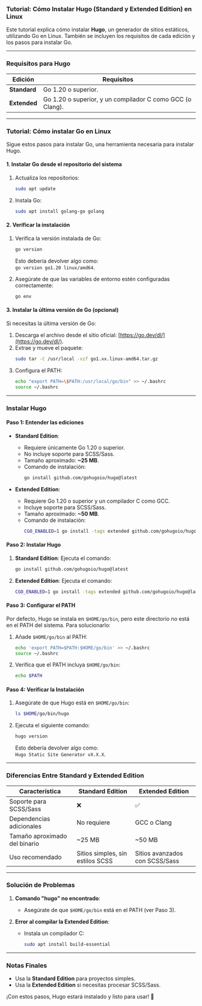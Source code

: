 ### Tutorial: Cómo Instalar Hugo (Standard y Extended Edition) en Linux

Este tutorial explica cómo instalar **Hugo**, un generador de sitios estáticos, utilizando Go en Linux. También se incluyen los requisitos de cada edición y los pasos para instalar Go.

---

### **Requisitos para Hugo**

| **Edición**       | **Requisitos**                                                                           |
|--------------------|------------------------------------------------------------------------------------------|
| **Standard**       | Go 1.20 o superior.                                                                     |
| **Extended**       | Go 1.20 o superior, y un compilador C como GCC (o Clang).                               |

---

### **Tutorial: Cómo instalar Go en Linux**

Sigue estos pasos para instalar Go, una herramienta necesaria para instalar Hugo.

#### **1. Instalar Go desde el repositorio del sistema**
1. Actualiza los repositorios:
   ```bash
   sudo apt update
   ```
2. Instala Go:
   ```bash
   sudo apt install golang-go golang
   ```

#### **2. Verificar la instalación**
1. Verifica la versión instalada de Go:
   ```bash
   go version
   ```
   Esto debería devolver algo como:  
   `go version go1.20 linux/amd64`.

2. Asegúrate de que las variables de entorno estén configuradas correctamente:
   ```bash
   go env
   ```

#### **3. Instalar la última versión de Go (opcional)**
Si necesitas la última versión de Go:
1. Descarga el archivo desde el sitio oficial: [https://go.dev/dl/](https://go.dev/dl/).
2. Extrae y mueve el paquete:
   ```bash
   sudo tar -C /usr/local -xzf go1.xx.linux-amd64.tar.gz
   ```
3. Configura el PATH:
   ```bash
   echo "export PATH=\$PATH:/usr/local/go/bin" >> ~/.bashrc
   source ~/.bashrc
   ```

---

### **Instalar Hugo**

#### **Paso 1: Entender las ediciones**
- **Standard Edition**:
  - Requiere únicamente Go 1.20 o superior.
  - No incluye soporte para SCSS/Sass.
  - Tamaño aproximado: **~25 MB**.
  - Comando de instalación:
    ```bash
    go install github.com/gohugoio/hugo@latest
    ```

- **Extended Edition**:
  - Requiere Go 1.20 o superior y un compilador C como GCC.
  - Incluye soporte para SCSS/Sass.
  - Tamaño aproximado: **~50 MB**.
  - Comando de instalación:
    ```bash
    CGO_ENABLED=1 go install -tags extended github.com/gohugoio/hugo@latest
    ```

#### **Paso 2: Instalar Hugo**
1. **Standard Edition**:
   Ejecuta el comando:
   ```bash
   go install github.com/gohugoio/hugo@latest
   ```

2. **Extended Edition**:
   Ejecuta el comando:
   ```bash
   CGO_ENABLED=1 go install -tags extended github.com/gohugoio/hugo@latest
   ```

#### **Paso 3: Configurar el PATH**
Por defecto, Hugo se instala en `$HOME/go/bin`, pero este directorio no está en el PATH del sistema. Para solucionarlo:
1. Añade `$HOME/go/bin` al PATH:
   ```bash
   echo 'export PATH=$PATH:$HOME/go/bin' >> ~/.bashrc
   source ~/.bashrc
   ```
2. Verifica que el PATH incluya `$HOME/go/bin`:
   ```bash
   echo $PATH
   ```

#### **Paso 4: Verificar la Instalación**
1. Asegúrate de que Hugo está en `$HOME/go/bin`:
   ```bash
   ls $HOME/go/bin/hugo
   ```
2. Ejecuta el siguiente comando:
   ```bash
   hugo version
   ```
   Esto debería devolver algo como:  
   `Hugo Static Site Generator vX.X.X`.

---

### **Diferencias Entre Standard y Extended Edition**

| **Característica**          | **Standard Edition**          | **Extended Edition**          |
|------------------------------|-------------------------------|--------------------------------|
| Soporte para SCSS/Sass       | ❌                            | ✅                             |
| Dependencias adicionales     | No requiere                  | GCC o Clang                   |
| Tamaño aproximado del binario| ~25 MB                       | ~50 MB                        |
| Uso recomendado              | Sitios simples, sin estilos SCSS | Sitios avanzados con SCSS/Sass |

---

### **Solución de Problemas**

1. **Comando "hugo" no encontrado**:
   - Asegúrate de que `$HOME/go/bin` está en el PATH (ver Paso 3).

2. **Error al compilar la Extended Edition**:
   - Instala un compilador C:
     ```bash
     sudo apt install build-essential
     ```

---

### **Notas Finales**
- Usa la **Standard Edition** para proyectos simples.
- Usa la **Extended Edition** si necesitas procesar SCSS/Sass.

¡Con estos pasos, Hugo estará instalado y listo para usar! 🎉
